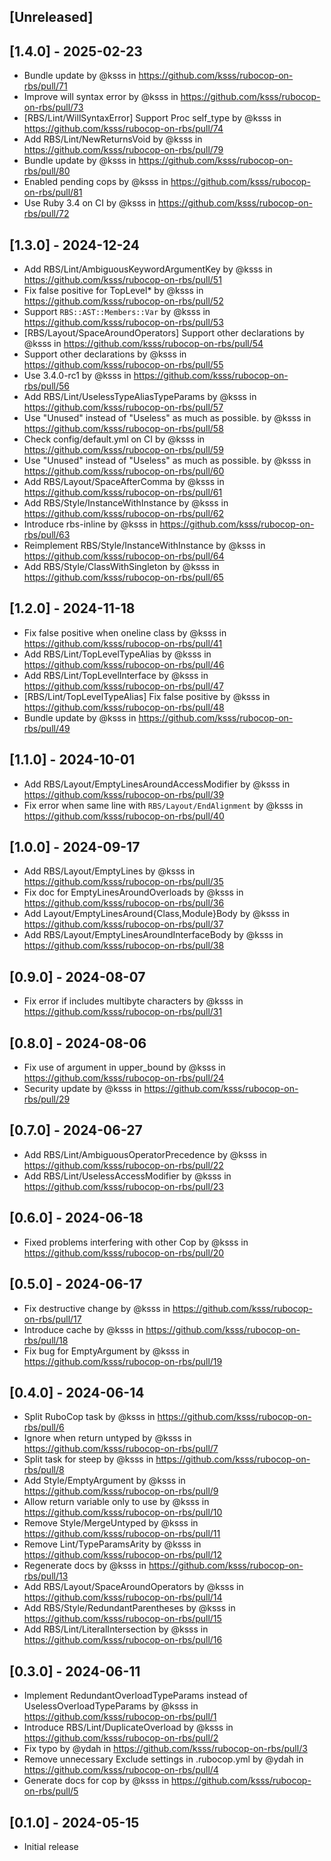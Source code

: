 ## [Unreleased]

## [1.4.0] - 2025-02-23

* Bundle update by @ksss in https://github.com/ksss/rubocop-on-rbs/pull/71
* Improve will syntax error by @ksss in https://github.com/ksss/rubocop-on-rbs/pull/73
* [RBS/Lint/WillSyntaxError] Support Proc self_type by @ksss in https://github.com/ksss/rubocop-on-rbs/pull/74
* Add RBS/Lint/NewReturnsVoid by @ksss in https://github.com/ksss/rubocop-on-rbs/pull/79
* Bundle update by @ksss in https://github.com/ksss/rubocop-on-rbs/pull/80
* Enabled pending cops by @ksss in https://github.com/ksss/rubocop-on-rbs/pull/81
* Use Ruby 3.4 on CI by @ksss in https://github.com/ksss/rubocop-on-rbs/pull/72

## [1.3.0] - 2024-12-24

* Add RBS/Lint/AmbiguousKeywordArgumentKey by @ksss in https://github.com/ksss/rubocop-on-rbs/pull/51
* Fix false positive for TopLevel* by @ksss in https://github.com/ksss/rubocop-on-rbs/pull/52
* Support `RBS::AST::Members::Var` by @ksss in https://github.com/ksss/rubocop-on-rbs/pull/53
* [RBS/Layout/SpaceAroundOperators] Support other declarations by @ksss in https://github.com/ksss/rubocop-on-rbs/pull/54
* Support other declarations by @ksss in https://github.com/ksss/rubocop-on-rbs/pull/55
* Use 3.4.0-rc1 by @ksss in https://github.com/ksss/rubocop-on-rbs/pull/56
* Add RBS/Lint/UselessTypeAliasTypeParams by @ksss in https://github.com/ksss/rubocop-on-rbs/pull/57
* Use "Unused" instead of "Useless" as much as possible. by @ksss in https://github.com/ksss/rubocop-on-rbs/pull/58
* Check config/default.yml on CI by @ksss in https://github.com/ksss/rubocop-on-rbs/pull/59
* Use "Unused" instead of "Useless" as much as possible. by @ksss in https://github.com/ksss/rubocop-on-rbs/pull/60
* Add RBS/Layout/SpaceAfterComma by @ksss in https://github.com/ksss/rubocop-on-rbs/pull/61
* Add RBS/Style/InstanceWithInstance by @ksss in https://github.com/ksss/rubocop-on-rbs/pull/62
* Introduce rbs-inline by @ksss in https://github.com/ksss/rubocop-on-rbs/pull/63
* Reimplement RBS/Style/InstanceWithInstance  by @ksss in https://github.com/ksss/rubocop-on-rbs/pull/64
* Add RBS/Style/ClassWithSingleton by @ksss in https://github.com/ksss/rubocop-on-rbs/pull/65

## [1.2.0] - 2024-11-18

* Fix false positive when oneline class by @ksss in https://github.com/ksss/rubocop-on-rbs/pull/41
* Add RBS/Lint/TopLevelTypeAlias by @ksss in https://github.com/ksss/rubocop-on-rbs/pull/46
* Add RBS/Lint/TopLevelInterface by @ksss in https://github.com/ksss/rubocop-on-rbs/pull/47
* [RBS/Lint/TopLevelTypeAlias] Fix false positive by @ksss in https://github.com/ksss/rubocop-on-rbs/pull/48
* Bundle update by @ksss in https://github.com/ksss/rubocop-on-rbs/pull/49

## [1.1.0] - 2024-10-01

* Add RBS/Layout/EmptyLinesAroundAccessModifier by @ksss in https://github.com/ksss/rubocop-on-rbs/pull/39
* Fix error when same line with `RBS/Layout/EndAlignment` by @ksss in https://github.com/ksss/rubocop-on-rbs/pull/40

## [1.0.0] - 2024-09-17

* Add RBS/Layout/EmptyLines by @ksss in https://github.com/ksss/rubocop-on-rbs/pull/35
* Fix doc for EmptyLinesAroundOverloads by @ksss in https://github.com/ksss/rubocop-on-rbs/pull/36
* Add Layout/EmptyLinesAround{Class,Module}Body by @ksss in https://github.com/ksss/rubocop-on-rbs/pull/37
* Add RBS/Layout/EmptyLinesAroundInterfaceBody by @ksss in https://github.com/ksss/rubocop-on-rbs/pull/38

## [0.9.0] - 2024-08-07

* Fix error if includes multibyte characters by @ksss in https://github.com/ksss/rubocop-on-rbs/pull/31

## [0.8.0] - 2024-08-06

* Fix use of argument in upper_bound by @ksss in https://github.com/ksss/rubocop-on-rbs/pull/24
* Security update by @ksss in https://github.com/ksss/rubocop-on-rbs/pull/29

## [0.7.0] - 2024-06-27

* Add RBS/Lint/AmbiguousOperatorPrecedence by @ksss in https://github.com/ksss/rubocop-on-rbs/pull/22
* Add RBS/Lint/UselessAccessModifier by @ksss in https://github.com/ksss/rubocop-on-rbs/pull/23

## [0.6.0] - 2024-06-18

* Fixed problems interfering with other Cop by @ksss in https://github.com/ksss/rubocop-on-rbs/pull/20

## [0.5.0] - 2024-06-17

* Fix destructive change by @ksss in https://github.com/ksss/rubocop-on-rbs/pull/17
* Introduce cache by @ksss in https://github.com/ksss/rubocop-on-rbs/pull/18
* Fix bug for EmptyArgument by @ksss in https://github.com/ksss/rubocop-on-rbs/pull/19

## [0.4.0] - 2024-06-14

* Split RuboCop task by @ksss in https://github.com/ksss/rubocop-on-rbs/pull/6
* Ignore when return untyped by @ksss in https://github.com/ksss/rubocop-on-rbs/pull/7
* Split task for steep by @ksss in https://github.com/ksss/rubocop-on-rbs/pull/8
* Add Style/EmptyArgument by @ksss in https://github.com/ksss/rubocop-on-rbs/pull/9
* Allow return variable only to use by @ksss in https://github.com/ksss/rubocop-on-rbs/pull/10
* Remove Style/MergeUntyped by @ksss in https://github.com/ksss/rubocop-on-rbs/pull/11
* Remove Lint/TypeParamsArity by @ksss in https://github.com/ksss/rubocop-on-rbs/pull/12
* Regenerate docs by @ksss in https://github.com/ksss/rubocop-on-rbs/pull/13
* Add RBS/Layout/SpaceAroundOperators by @ksss in https://github.com/ksss/rubocop-on-rbs/pull/14
* Add RBS/Style/RedundantParentheses by @ksss in https://github.com/ksss/rubocop-on-rbs/pull/15
* Add RBS/Lint/LiteralIntersection by @ksss in https://github.com/ksss/rubocop-on-rbs/pull/16

## [0.3.0] - 2024-06-11

* Implement RedundantOverloadTypeParams instead of UselessOverloadTypeParams by @ksss in https://github.com/ksss/rubocop-on-rbs/pull/1
* Introduce RBS/Lint/DuplicateOverload by @ksss in https://github.com/ksss/rubocop-on-rbs/pull/2
* Fix typo by @ydah in https://github.com/ksss/rubocop-on-rbs/pull/3
* Remove unnecessary Exclude settings in  .rubocop.yml by @ydah in https://github.com/ksss/rubocop-on-rbs/pull/4
* Generate docs for cop by @ksss in https://github.com/ksss/rubocop-on-rbs/pull/5

## [0.1.0] - 2024-05-15

- Initial release
